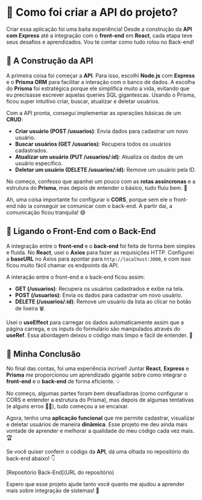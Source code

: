 # 🚀 Como foi criar a API do projeto?

Criar essa aplicação foi uma baita experiência! Desde a construção da **API com Express** até a integração com o **front-end** em **React**, cada etapa teve seus desafios e aprendizados. Vou te contar como tudo rolou no Back-end!

## 🔧 **A Construção da API**

A primeira coisa foi começar a **API**. Para isso, escolhi **Node.js** com **Express** e o **Prisma ORM** para facilitar a interação com o banco de dados. A escolha do **Prisma** foi estratégica porque ele simplifica muito a vida, evitando que eu precisasse escrever aquelas queries SQL gigantescas. Usando o Prisma, ficou super intuitivo criar, buscar, atualizar e deletar usuários. 

Com a API pronta, consegui implementar as operações básicas de um **CRUD**:

- **Criar usuário (POST /usuarios)**: Envia dados para cadastrar um novo usuário.
- **Buscar usuários (GET /usuarios)**: Recupera todos os usuários cadastrados.
- **Atualizar um usuário (PUT /usuarios/:id)**: Atualiza os dados de um usuário específico.
- **Deletar um usuário (DELETE /usuarios/:id)**: Remove um usuário pela ID.

No começo, confesso que apanhei um pouco com as **rotas assíncronas** e a estrutura do **Prisma**, mas depois de entender o básico, tudo fluiu bem. 🌊

Ah, uma coisa importante foi configurar o **CORS**, porque sem ele o front-end não ia conseguir se comunicar com o back-end. A partir daí, a comunicação ficou tranquila! 😅

## 🔗 **Ligando o Front-End com o Back-End**

A integração entre o **front-end** e o **back-end** foi feita de forma bem simples e fluida. No **React**, usei o **Axios** para fazer as requisições HTTP. Configurei a **baseURL** no Axios para apontar para `http://localhost:3000`, e com isso ficou muito fácil chamar os endpoints da API.

A interação entre o front-end e o back-end ficou assim:

- **GET (/usuarios)**: Recupera os usuários cadastrados e exibe na tela.
- **POST (/usuarios)**: Envia os dados para cadastrar um novo usuário.
- **DELETE (/usuarios/:id)**: Remove um usuário da lista ao clicar no botão de lixeira 🗑️.

Usei o **useEffect** para carregar os dados automaticamente assim que a página carrega, e os inputs do formulário são manipulados através do **useRef**. Essa abordagem deixou o código mais limpo e fácil de entender. 🧹

## 📌 **Minha Conclusão**

No final das contas, foi uma experiência incrível! Juntar **React**, **Express** e **Prisma** me proporcionou um aprendizado gigante sobre como integrar o **front-end** e o **back-end** de forma eficiente. 💡

No começo, algumas partes foram bem desafiadoras (como configurar o CORS e entender a estrutura do Prisma), mas depois de algumas tentativas (e alguns erros 🤷‍♂️), tudo começou a se encaixar.

Agora, tenho uma **aplicação funcional** que me permite cadastrar, visualizar e deletar usuários de maneira **dinâmica**. Esse projeto me deu ainda mais vontade de aprender e melhorar a qualidade do meu código cada vez mais. 🏆

Se você quiser conferir o código da **API**, dá uma olhada no repositório do back-end abaixo! 👇

[Repositório Back-End](URL do repositório)

Espero que esse projeto ajude tanto você quanto me ajudou a aprender mais sobre integração de sistemas! 🚀

